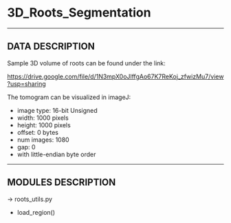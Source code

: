# 3D_Roots_Segmentation
-----------------
DATA DESCRIPTION
-----------------

Sample 3D volume of roots can be found under the link:

https://drive.google.com/file/d/1N3mpX0oJlffgAo67K7ReKoj_zfwizMu7/view?usp=sharing

The tomogram can be visualized in imageJ:

- image type: 16-bit Unsigned
- width: 1000 pixels
- height: 1000 pixels
- offset: 0 bytes
- num images: 1080
- gap: 0
- with little-endian byte order

--------------------
MODULES DESCRIPTION
--------------------
-> roots_utils.py
  - load_region()
